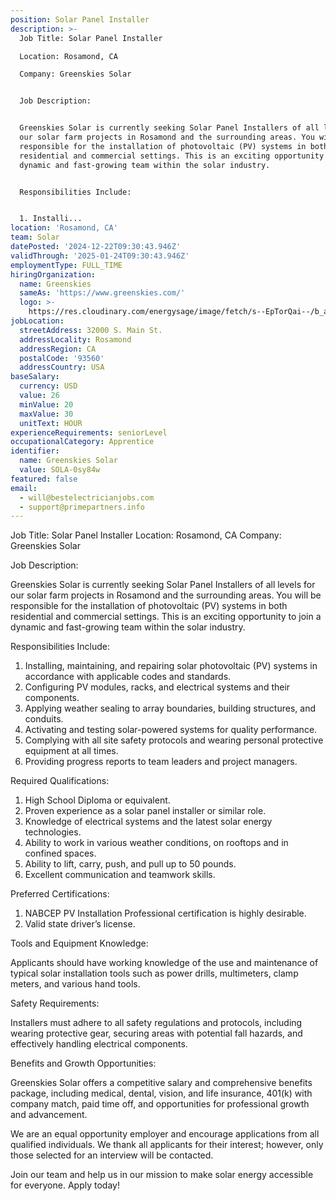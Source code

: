 ```yaml
---
position: Solar Panel Installer
description: >-
  Job Title: Solar Panel Installer

  Location: Rosamond, CA

  Company: Greenskies Solar


  Job Description:


  Greenskies Solar is currently seeking Solar Panel Installers of all levels for
  our solar farm projects in Rosamond and the surrounding areas. You will be
  responsible for the installation of photovoltaic (PV) systems in both
  residential and commercial settings. This is an exciting opportunity to join a
  dynamic and fast-growing team within the solar industry.


  Responsibilities Include:


  1. Installi...
location: 'Rosamond, CA'
team: Solar
datePosted: '2024-12-22T09:30:43.946Z'
validThrough: '2025-01-24T09:30:43.946Z'
employmentType: FULL_TIME
hiringOrganization:
  name: Greenskies
  sameAs: 'https://www.greenskies.com/'
  logo: >-
    https://res.cloudinary.com/energysage/image/fetch/s--EpTorQai--/b_auto,c_pad,f_auto,h_200,q_auto,w_200/https://es-media-prod.s3.amazonaws.com/media/supplier/logo/source/Greenskies_Clean_Focus_Company.jpg
jobLocation:
  streetAddress: 32000 S. Main St.
  addressLocality: Rosamond
  addressRegion: CA
  postalCode: '93560'
  addressCountry: USA
baseSalary:
  currency: USD
  value: 26
  minValue: 20
  maxValue: 30
  unitText: HOUR
experienceRequirements: seniorLevel
occupationalCategory: Apprentice
identifier:
  name: Greenskies Solar
  value: SOLA-0sy84w
featured: false
email:
  - will@bestelectricianjobs.com
  - support@primepartners.info
---
```




Job Title: Solar Panel Installer
Location: Rosamond, CA
Company: Greenskies Solar

Job Description:

Greenskies Solar is currently seeking Solar Panel Installers of all levels for our solar farm projects in Rosamond and the surrounding areas. You will be responsible for the installation of photovoltaic (PV) systems in both residential and commercial settings. This is an exciting opportunity to join a dynamic and fast-growing team within the solar industry.

Responsibilities Include:

1. Installing, maintaining, and repairing solar photovoltaic (PV) systems in accordance with applicable codes and standards.
2. Configuring PV modules, racks, and electrical systems and their components.
3. Applying weather sealing to array boundaries, building structures, and conduits.
4. Activating and testing solar-powered systems for quality performance.
5. Complying with all site safety protocols and wearing personal protective equipment at all times.
6. Providing progress reports to team leaders and project managers.

Required Qualifications:

1. High School Diploma or equivalent.
2. Proven experience as a solar panel installer or similar role.
3. Knowledge of electrical systems and the latest solar energy technologies.
4. Ability to work in various weather conditions, on rooftops and in confined spaces.
5. Ability to lift, carry, push, and pull up to 50 pounds.
6. Excellent communication and teamwork skills.

Preferred Certifications:

1. NABCEP PV Installation Professional certification is highly desirable.
2. Valid state driver’s license.

Tools and Equipment Knowledge:

Applicants should have working knowledge of the use and maintenance of typical solar installation tools such as power drills, multimeters, clamp meters, and various hand tools.

Safety Requirements:

Installers must adhere to all safety regulations and protocols, including wearing protective gear, securing areas with potential fall hazards, and effectively handling electrical components.

Benefits and Growth Opportunities:

Greenskies Solar offers a competitive salary and comprehensive benefits package, including medical, dental, vision, and life insurance, 401(k) with company match, paid time off, and opportunities for professional growth and advancement.

We are an equal opportunity employer and encourage applications from all qualified individuals. We thank all applicants for their interest; however, only those selected for an interview will be contacted.

Join our team and help us in our mission to make solar energy accessible for everyone. Apply today!
